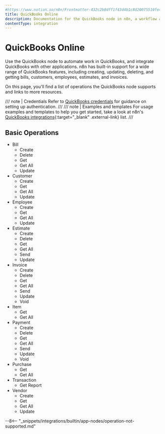 ```yaml
---
#https://www.notion.so/n8n/Frontmatter-432c2b8dff1f43d4b1c8d20075510fe4
title: QuickBooks Online
description: Documentation for the QuickBooks node in n8n, a workflow automation platform. Includes details of operations and configuration, and links to examples and credentials information.
contentType: integration
---
```


# QuickBooks Online

Use the QuickBooks node to automate work in QuickBooks, and integrate QuickBooks with other applications. n8n has built-in support for a wide range of QuickBooks features, including creating, updating, deleting, and getting bills, customers, employees, estimates, and invoices. 

On this page, you'll find a list of operations the QuickBooks node supports and links to more resources.

/// note | Credentials
Refer to [QuickBooks credentials](/integrations/builtin/credentials/quickbooks/) for guidance on setting up authentication. 
///
/// note | Examples and templates
For usage examples and templates to help you get started, take a look at n8n's [QuickBooks integrations](https://n8n.io/integrations/quickbooks-online/){:target="_blank" .external-link} list.
///

## Basic Operations

* Bill
    * Create
    * Delete
    * Get
    * Get All
    * Update
* Customer
    * Create
    * Get
    * Get All
    * Update
* Employee
    * Create
    * Get
    * Get All
    * Update
* Estimate
    * Create
    * Delete
    * Get
    * Get All
    * Send
    * Update
* Invoice
    * Create
    * Delete
    * Get
    * Get All
    * Send
    * Update
    * Void
* Item
    * Get
    * Get All
* Payment
    * Create
    * Delete
    * Get
    * Get All
    * Send
    * Update
    * Void
* Purchase
    * Get
    * Get All
* Transaction
    * Get Report
* Vendor
    * Create
    * Get
    * Get All
    * Update

--8<-- "_snippets/integrations/builtin/app-nodes/operation-not-supported.md"
